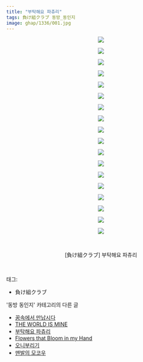 ```yaml
---
title: "부탁해요 파츄리"
tags: 負け組クラブ 동방_동인지
image: ghap/1336/001.jpg
---
```

<div class="article">
<p style="text-align: center; clear: none; float: none;"><img src="{{ site.nasurl }}/ghap/1336/001.jpg"/></p>
<p style="text-align: center; clear: none; float: none;"><img src="{{ site.nasurl }}/ghap/1336/002.jpg"/></p>
<p style="text-align: center; clear: none; float: none;"><img src="{{ site.nasurl }}/ghap/1336/003.jpg"/></p>
<p style="text-align: center; clear: none; float: none;"><img src="{{ site.nasurl }}/ghap/1336/004.jpg"/></p>
<p style="text-align: center; clear: none; float: none;"><img src="{{ site.nasurl }}/ghap/1336/005.jpg"/></p>
<p style="text-align: center; clear: none; float: none;"><img src="{{ site.nasurl }}/ghap/1336/006.jpg"/></p>
<p style="text-align: center; clear: none; float: none;"><img src="{{ site.nasurl }}/ghap/1336/007.jpg"/></p>
<p style="text-align: center; clear: none; float: none;"><img src="{{ site.nasurl }}/ghap/1336/008.jpg"/></p>
<p style="text-align: center; clear: none; float: none;"><img src="{{ site.nasurl }}/ghap/1336/009.jpg"/></p>
<p style="text-align: center; clear: none; float: none;"><img src="{{ site.nasurl }}/ghap/1336/010.jpg"/></p>
<p style="text-align: center; clear: none; float: none;"><img src="{{ site.nasurl }}/ghap/1336/011.jpg"/></p>
<p style="text-align: center; clear: none; float: none;"><img src="{{ site.nasurl }}/ghap/1336/012.jpg"/></p>
<p style="text-align: center; clear: none; float: none;"><img src="{{ site.nasurl }}/ghap/1336/013.jpg"/></p>
<p style="text-align: center; clear: none; float: none;"><img src="{{ site.nasurl }}/ghap/1336/014.jpg"/></p>
<p style="text-align: center; clear: none; float: none;"><img src="{{ site.nasurl }}/ghap/1336/015.jpg"/></p>
<p style="text-align: center; clear: none; float: none;"><img src="{{ site.nasurl }}/ghap/1336/016.jpg"/></p>
<p style="text-align: center; clear: none; float: none;"><img src="{{ site.nasurl }}/ghap/1336/017.jpg"/></p>
<p style="text-align: center; clear: none; float: none;"><img src="{{ site.nasurl }}/ghap/1336/018.jpg"/></p>
<p style="text-align: center; clear: none; float: none;"><br/></p>
<p style="text-align: center; clear: none; float: none;">[負け組クラブ] 부탁해요 파츄리</p>
<p><br/></p>
</div><div class="tagTrail">
<p>태그: </p>
<ul>
<li>負け組クラブ</li>
</ul>
</div><div class="another">
<p>'동방 동인지' 카테고리의 다른 글</p>
<ul>
<li><a href="/2016-08-04-ghap_1338">꿈속에서 만납시다</a></li>
<li><a href="/2016-08-04-ghap_1337">THE WORLD IS MINE</a></li>
<li><a href="/2016-08-03-ghap_1336">부탁해요 파츄리</a></li>
<li><a href="/2016-08-03-ghap_1335">Flowers that Bloom in my Hand</a></li>
<li><a href="/2016-08-03-ghap_1334">오니부리기</a></li>
<li><a href="/2016-08-03-ghap_1333">맨발의 모코우</a></li>
</ul>
</div><div class="cb_module cb_fluid">
<div class="cb_wrt cb_profile">
</div><!-- commentList close -->
</div>